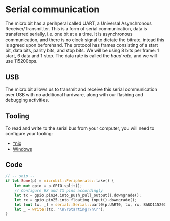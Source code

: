# Serial communication

The micro:bit has a perihperal called UART,
a Universal Asynchronous Receiver/Transmitter.
This is a form of serial communication, data is transferred serially,
i.e. one bit at a a time.
It is asynchronous communication, and there is no clock signal to dictate the bitrate,
intead this is agreed upon beforehand.
The protocol has frames consisting of a start bit, data bits, parity bits, and stop bits.
We will be using 8 bits per frame: 1 start, 6 data and 1 stop.
The data rate is called the _baud rate_, and we will use 115200bps.

## USB

The micro:bit allows us to transmit and receive this serial communication over USB
with no additional hardware,
along with our flashing and debugging activities.

## Tooling

To read and write to the serial bus from your computer, you will need to configure your tooling:

- [*nix](hello-world/02.01.NIX.html)
- [Windows](hello-world/02.02.WINDOWS.html)

## Code

``` rust
// -- snip --
if let Some(p) = microbit::Peripherals::take() {
    let mut gpio = p.GPIO.split();
    // Configure RX and TX pins accordingly
    let tx = gpio.pin24.into_push_pull_output().downgrade();
    let rx = gpio.pin25.into_floating_input().downgrade();
    let (mut tx, _) = serial::Serial::uart0(p.UART0, tx, rx, BAUD115200).split();
    let _ = write!(tx, "\n\rStarting!\n\r");
}
```
